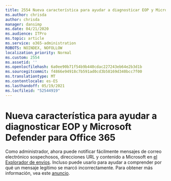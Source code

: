 ```yaml
---
title: 2554 Nueva característica para ayudar a diagnosticar EOP y Microsoft Defender para Office 365
ms.author: chrisda
author: chrisda
manager: dansimp
ms.date: 04/21/2020
ms.audience: ITPro
ms.topic: article
ms.service: o365-administration
ROBOTS: NOINDEX, NOFOLLOW
localization_priority: Normal
ms.custom: 2554
ms.assetid: ''
ms.openlocfilehash: 6a0ee90b71f54b9b440cdac227243eb64e2b3d1b
ms.sourcegitcommit: f4866e94918c7b591ad0cd3b58169d340bcc7f00
ms.translationtype: MT
ms.contentlocale: es-ES
ms.lasthandoff: 05/19/2021
ms.locfileid: "52544919"
---
```

# <a name="new-feature-to-help-diagnose-eop-and-microsoft-defender-for-office-365"></a>Nueva característica para ayudar a diagnosticar EOP y Microsoft Defender para Office 365

Como administrador, ahora puede notificar fácilmente mensajes de correo electrónico sospechosos, direcciones URL y contenido a Microsoft en [el Explorador de envíos](https://protection.office.com/reportsubmission). Incluso puede usarlo para ayudar a comprender por qué un mensaje legítimo se marcó incorrectamente. Para obtener más información, vea este [anuncio](https://techcommunity.microsoft.com/t5/Security-Privacy-and-Compliance/Empower-security-teams-to-easily-report-suspicious-emails-amp/ba-p/752622).
